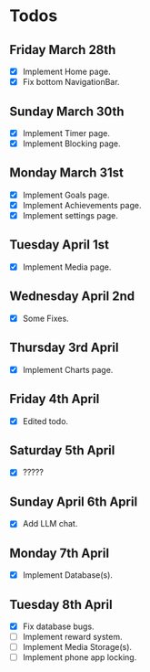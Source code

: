 # Todos

## Friday March 28th
- [x] Implement Home page.
- [x] Fix bottom NavigationBar.

## Sunday March 30th
- [x] Implement Timer page.
- [x] Implement Blocking page.

## Monday March 31st
- [x] Implement Goals page.
- [x] Implement Achievements page.
- [x] Implement settings page.

## Tuesday April 1st
- [x] Implement Media page.

## Wednesday April 2nd
- [x] Some Fixes.

## Thursday 3rd April
- [x] Implement Charts page.

## Friday 4th April
- [x] Edited todo. 

## Saturday 5th April 
- [x] ?????

## Sunday April 6th April 
- [x] Add LLM chat.

## Monday 7th April
- [x] Implement Database(s).

## Tuesday 8th April 
- [x] Fix database bugs.
- [ ] Implement reward system.
- [ ] Implement Media Storage(s).
- [ ] Implement phone app locking.
